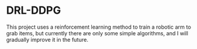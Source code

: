 # DRL-DDPG
This project uses a reinforcement learning method to train a robotic arm to grab items, 
but currently there are only some simple algorithms, 
and I will gradually improve it in the future.
